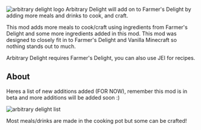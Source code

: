 ![arbitrary delight logo](https://cdn.modrinth.com/data/cached_images/f5fda28c9190dbdd8207b1de620e5bec6a263af9.png)
Arbitrary Delight will add on to Farmer's Delight by adding more meals and drinks to cook, and craft.

This mod adds more meals to cook/craft using ingredients from Farmer's Delight and some more ingredients added in this mod. This mod was designed to closely fit in to Farmer's Delight and Vanilla Minecraft so nothing stands out to much. 

Arbitrary Delight requires Farmer's Delight, you can also use JEI for recipes.

## About
Heres a list of new additions added (FOR NOW), remember this mod is in beta and more additions will be added soon :)

![arbitrary delight list](https://cdn.modrinth.com/data/cached_images/1817006e8fa46d073f4a3f4373aa017215e33e36.png)

Most meals/drinks are made in the cooking pot but some can be crafted!
